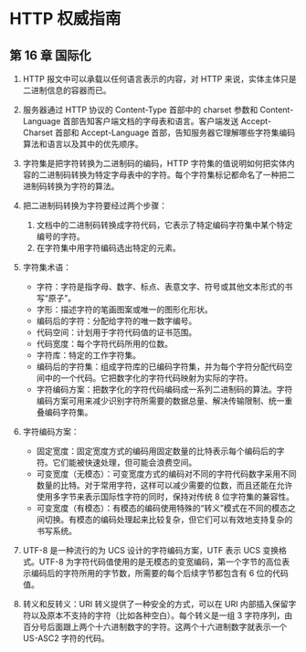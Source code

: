 # HTTP 权威指南

## 第 16 章 国际化

1. HTTP 报文中可以承载以任何语言表示的内容，对 HTTP 来说，实体主体只是二进制信息的容器而已。

2. 服务器通过 HTTP 协议的 Content-Type 首部中的 charset 参数和 Content-Language 首部告知客户端文档的字母表和语言。客户端发送 Accept-Charset 首部和 Accept-Language 首部，告知服务器它理解哪些字符集编码算法和语言以及其中的优先顺序。

3. 字符集是把字符转换为二进制码的编码，HTTP 字符集的值说明如何把实体内容的二进制码转换为特定字母表中的字符。每个字符集标记都命名了一种把二进制码转换为字符的算法。

4. 把二进制码转换为字符要经过两个步骤：

   1. 文档中的二进制码转换成字符代码，它表示了特定编码字符集中某个特定编号的字符。
   2. 在字符集中用字符编码选出特定的元素。

5. 字符集术语：

   - 字符：字符是指字母、数字、标点、表意文字、符号或其他文本形式的书写“原子”。
   - 字形：描述字符的笔画图案或唯一的图形化形状。
   - 编码后的字符：分配给字符的唯一数字编号。
   - 代码空间：计划用于字符代码值的证书范围。
   - 代码宽度：每个字符代码所用的位数。
   - 字符库：特定的工作字符集。
   - 编码后的字符集：组成字符库的已编码字符集，并为每个字符分配代码空间中的一个代码。它把数字化的字符代码映射为实际的字符。
   - 字符编码方案：把数字化的字符代码编码成一系列二进制码的算法。字符编码方案可用来减少识别字符所需要的数据总量、解决传输限制、统一重叠编码字符集。

6. 字符编码方案：

   - 固定宽度：固定宽度方式的编码用固定数量的比特表示每个编码后的字符。它们能被快速处理，但可能会浪费空间。
   - 可变宽度（无模态）：可变宽度方式的编码对不同的字符代码数字采用不同数量的比特。对于常用字符，这样可以减少需要的位数，而且还能在允许使用多字节来表示国际性字符的同时，保持对传统 8 位字符集的兼容性。
   - 可变宽度（有模态）：有模态的编码使用特殊的“转义”模式在不同的模态之间切换。有模态的编码处理起来比较复杂，但它们可以有效地支持复杂的书写系统。

7. UTF-8 是一种流行的为 UCS 设计的字符编码方案，UTF 表示 UCS 变换格式。UTF-8 为字符代码值使用的是无模态的变宽编码，第一个字节的高位表示编码后的字符所用的字节数，所需要的每个后续字节都包含有 6 位的代码值。

8. 转义和反转义：URI 转义提供了一种安全的方式，可以在 URI 内部插入保留字符以及原本不支持的字符（比如各种空白）。每个转义是一组 3 字符序列，由百分号后面跟上两个十六进制数字的字符。这两个十六进制数字就表示一个 US-ASC2 字符的代码。

